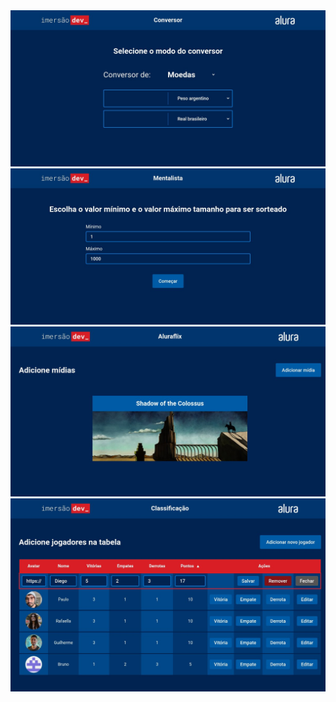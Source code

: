 <img src="./assets/converter.jpg" />
<img src="./assets/mentalist.jpg" />
<img src="./assets/aluraflix.jpg" />
<img src="./assets/leaderboard.jpg" />